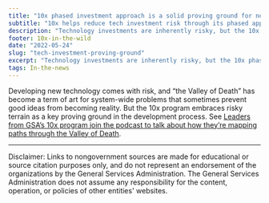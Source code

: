 ```yaml
---
title: "10x phased investment approach is a solid proving ground for new technology"
subtitle: "10x helps reduce tech investment risk through its phased approach, helping good ideas become a reality."
description: "Technology investments are inherently risky, but the 10x phased approach offers a proving ground for good ideas."
footer: 10x-in-the-wild
date: "2022-05-24"
slug: "tech-investment-proving-ground"
excerpt: "Technology investments are inherently risky, but the 10x phased approach offers a proving ground for good ideas."
tags: In-the-news
---
```


Developing new technology comes with risk, and “the Valley of Death” has become a term of art for system-wide problems that sometimes prevent good ideas from becoming reality. But the 10x program embraces risky terrain as a key proving ground in the development process. See <a class="usa-link usa-link--external" rel="noreferrer" href="https://www.nextgov.com/podcasts/2022/05/critical-update-good-death-our-only-goal/367227/">Leaders from GSA’s 10x program join the podcast to talk about how they’re mapping paths through the Valley of Death</a>.

---

<p class="disclaimer">Disclaimer: Links to nongovernment sources are made for educational or source citation purposes only, and do not represent an endorsement of the organizations by the General Services Administration. The General Services Administration does not assume any responsibility for the content, operation, or policies of other entities' websites.
</p>
